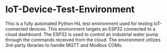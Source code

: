 # IoT-Device-Test-Environment
This is a fully automated Python HiL test environment used for testing IoT-connected devices. This environment targets an ESP32 connected to a cloud dashboard. The ESP32 is used to control an industrial water pump through the commands received from the cloud. The environment utilizes 3rd-party libraries to handle MQTT and Modbus COMs.
